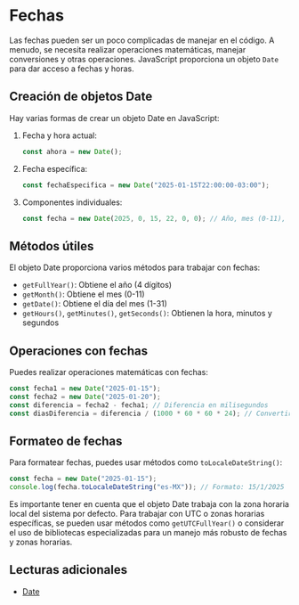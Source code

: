 # Fechas

Las fechas pueden ser un poco complicadas de manejar en el código. A menudo, se necesita realizar operaciones matemáticas, manejar conversiones y otras operaciones. JavaScript proporciona un objeto `Date` para dar acceso a fechas y horas.

## Creación de objetos Date

Hay varias formas de crear un objeto Date en JavaScript:

1. Fecha y hora actual:
   ```javascript
   const ahora = new Date();
   ```

2. Fecha específica:
   ```javascript
   const fechaEspecifica = new Date("2025-01-15T22:00:00-03:00");
   ```

3. Componentes individuales:
   ```javascript
   const fecha = new Date(2025, 0, 15, 22, 0, 0); // Año, mes (0-11), día, hora, minuto, segundo
   ```

## Métodos útiles

El objeto Date proporciona varios métodos para trabajar con fechas:

- `getFullYear()`: Obtiene el año (4 dígitos)
- `getMonth()`: Obtiene el mes (0-11)
- `getDate()`: Obtiene el día del mes (1-31)
- `getHours()`, `getMinutes()`, `getSeconds()`: Obtienen la hora, minutos y segundos

## Operaciones con fechas

Puedes realizar operaciones matemáticas con fechas:

```javascript
const fecha1 = new Date("2025-01-15");
const fecha2 = new Date("2025-01-20");
const diferencia = fecha2 - fecha1; // Diferencia en milisegundos
const diasDiferencia = diferencia / (1000 * 60 * 60 * 24); // Convertir a días
```

## Formateo de fechas

Para formatear fechas, puedes usar métodos como `toLocaleDateString()`:

```javascript
const fecha = new Date("2025-01-15");
console.log(fecha.toLocaleDateString("es-MX")); // Formato: 15/1/2025
```

Es importante tener en cuenta que el objeto Date trabaja con la zona horaria local del sistema por defecto. Para trabajar con UTC o zonas horarias específicas, se pueden usar métodos como `getUTCFullYear()` o considerar el uso de bibliotecas especializadas para un manejo más robusto de fechas y zonas horarias.

## Lecturas adicionales

- [Date](https://developer.mozilla.org/es/docs/Web/JavaScript/Reference/Global_Objects/Date)
